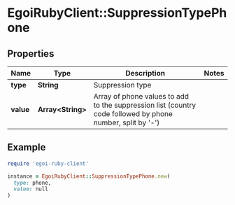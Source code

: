 # EgoiRubyClient::SuppressionTypePhone

## Properties

| Name | Type | Description | Notes |
| ---- | ---- | ----------- | ----- |
| **type** | **String** | Suppression type |  |
| **value** | **Array&lt;String&gt;** | Array of phone values to add to the suppression list (country code followed by phone number, split by &#39;-&#39;) |  |

## Example

```ruby
require 'egoi-ruby-client'

instance = EgoiRubyClient::SuppressionTypePhone.new(
  type: phone,
  value: null
)
```

